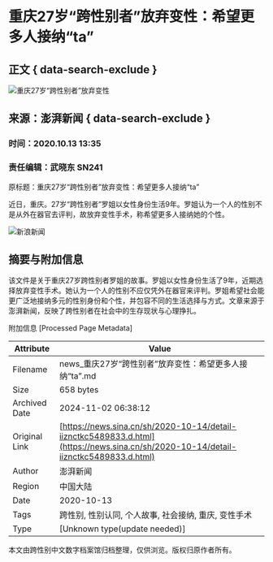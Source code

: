 # 重庆27岁“跨性别者”放弃变性：希望更多人接纳“ta”

## 正文 { data-search-exclude }


![重庆27岁“跨性别者”放弃变性](https://n.sinaimg.cn/sinakd10201/360/w180h180/20201208/5b51-keyancw9430301.jpg)

## 来源：澎湃新闻   { data-search-exclude }
### 时间：2020.10.13 13:35  
### 责任编辑：武晓东 SN241

原标题：重庆27岁“跨性别者”放弃变性：希望更多人接纳“ta”

近日，重庆。27岁“跨性别者”罗姐以女性身份生活9年。罗姐认为一个人的性别不是从外在器官去评判，故放弃变性手术，称希望更多人接纳她的个性。

![新浪新闻](https://n.sinaimg.cn/default/80905340/20200331/sinalogo.png)

## 摘要与附加信息

<!-- tcd_abstract -->
该文件是关于重庆27岁跨性别者罗姐的故事。罗姐以女性身份生活了9年，近期选择放弃变性手术。她认为一个人的性别不应仅凭外在器官来评判。罗姐希望社会能更广泛地接纳多元的性别身份和个性，并包容不同的生活选择与方式。文章来源于澎湃新闻，反映了跨性别者在社会中的生存现状与心理挣扎。
<!-- tcd_abstract_end -->

附加信息 [Processed Page Metadata]

| Attribute       | Value                                  |
|-----------------|----------------------------------------|
| Filename        | news_重庆27岁“跨性别者”放弃变性：希望更多人接纳“ta”.md                             |
| Size            | 658 bytes                           |
| Archived Date   | 2024-11-02 06:38:12                             |
| Original Link   | [https://news.sina.cn/sh/2020-10-14/detail-iiznctkc5489833.d.html](https://news.sina.cn/sh/2020-10-14/detail-iiznctkc5489833.d.html)                       |
| Author          | 澎湃新闻                               |
| Region          | 中国大陆                               |
| Date            | 2020-10-13                                 |
| Tags            | 跨性别, 性别认同, 个人故事, 社会接纳, 重庆, 变性手术                                 |
| Type            | [Unknown type(update needed)]                                 |
<!-- tcd_table_end -->

本文由跨性别中文数字档案馆归档整理，仅供浏览。版权归原作者所有。
